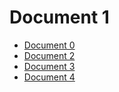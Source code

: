 # Document 1

- [Document 0](../document0.md)
- [Document 2](subsub/document2.md)
- [Document 3](subsub/document3.md)
- [Document 4](subsub/subsubsub/document4.md)